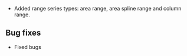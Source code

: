 - Added range series types: area range, area spline range and column range.
## Bug fixes 
- Fixed bugs